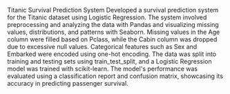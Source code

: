 Titanic Survival Prediction System
Developed a survival prediction system for the Titanic dataset using Logistic Regression. The system involved preprocessing and analyzing the data with Pandas and visualizing missing values, distributions, and patterns with Seaborn. Missing values in the Age column were filled based on Pclass, while the Cabin column was dropped due to excessive null values. Categorical features such as Sex and Embarked were encoded using one-hot encoding. The data was split into training and testing sets using train_test_split, and a Logistic Regression model was trained with scikit-learn. The model's performance was evaluated using a classification report and confusion matrix, showcasing its accuracy in predicting passenger survival.
